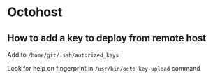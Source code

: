 # Octohost

## How to add a key to deploy from remote host

Add to `/home/git/.ssh/autorized_keys`

Look for help on fingerprint in `/usr/bin/octo key-upload` command
